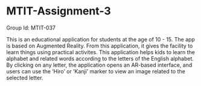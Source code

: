 # MTIT-Assignment-3

Group Id: MTIT-037

This is an educational application for students at the age of 10 - 15. The app is based on Augmented Reality. From this application, it gives the facility to learn things using practical activites. This application helps kids to learn the alphabet and related words according to the letters of the English alphabet. By clicking on any letter, the application opens an AR-based interface, and users can use the ‘Hiro’ or ‘Kanji’ marker to view an image related to the selected letter.
